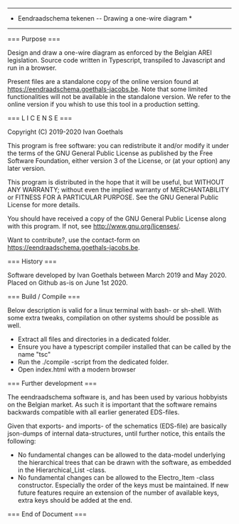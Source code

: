 ********************************************************
* Eendraadschema tekenen -- Drawing a one-wire diagram *
********************************************************

=== Purpose ===

Design and draw a one-wire diagram as enforced by the Belgian AREI legislation.
Source code written in Typescript, transpiled to Javascript and run in a browser.

Present files are a standalone copy of the online version found at https://eendraadschema.goethals-jacobs.be.
Note that some limited functionalities will not be available in the standalone version.
We refer to the online version if you whish to use this tool in a production setting.

=== L I C E N S E ===

Copyright (C) 2019-2020  Ivan Goethals

This program is free software: you can redistribute it and/or modify
it under the terms of the GNU General Public License as published by
the Free Software Foundation, either version 3 of the License, or
(at your option) any later version.

This program is distributed in the hope that it will be useful,
but WITHOUT ANY WARRANTY; without even the implied warranty of
MERCHANTABILITY or FITNESS FOR A PARTICULAR PURPOSE.  See the
GNU General Public License for more details.

You should have received a copy of the GNU General Public License
along with this program.  If not, see <a href="http://www.gnu.org/licenses/">http://www.gnu.org/licenses/</a>.

Want to contribute?, use the contact-form on https://eendraadschema.goethals-jacobs.be.

=== History ===

Software developed by Ivan Goethals between March 2019 and May 2020.
Placed on Github as-is on June 1st 2020.

=== Build / Compile ===

Below description is valid for a linux terminal with bash- or sh-shell.
With some extra tweaks, compilation on other systems should be possible as well.

- Extract all files and directories in a dedicated folder.
- Ensure you have a typescript compiler installed that can be called by the name "tsc"
- Run the ./compile -script from the dedicated folder.
- Open index.html with a modern browser

=== Further development ===

The eendraadschema software is, and has been used by various hobbyists on the Belgian
market. As such it is important that the software remains backwards compatible with
all earlier generated EDS-files.

Given that exports- and imports- of the schematics (EDS-file) are basically
json-dumps of internal data-structures, until further notice, this entails the following:
- No fundamental changes can be allowed to the data-model underlying the hierarchical trees that can be
  drawn with the software, as embedded in the Hierarchical_List -class.
- No fundamental changes can be allowed to the Electro_Item -class constructor. Especially the order of the
  keys must be maintained. If new future features require an extension of the number of available keys,
  extra keys should be added at the end.

=== End of Document ===
